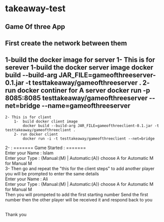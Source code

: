 # takeaway-test
Game Of three App
-----------------------------
First create the network between them
------------------------------------------------------------
1-build the docker image for server
	1- This is for serever
		1-build the docker server image
			docker build --build-arg JAR_FILE=gameofthreeserver-0.1.jar -t testtakeaway/gameofthreeserver .
		2- run docker continer for A server
			docker run -p 8085:8085 testtakeaway/gameofthreeserver --net=bridge --name=gameofthreeserver
-------------------------------------------------------------------------------------------------------------------------------
	2- This is for client  
		1-  build docker client image
			docker build --build-arg JAR_FILE=gameofthreeclient-0.1.jar -t testtakeaway/gameofthreeclient .
		2- run docker client 
			docker run -i -t testtakeaway/gameofthreeclient --net=bridge

2- :  ======= Game Started : =======
<br />
Enter your Name :
Islam
<br />
Enter your Type : {Manual:(M) | Automatic:(A)} choose A for Automatic M for Manual
M
<br />
3- Then go and repeat the "this for the client steps" to add another player
you will be prompted to enter the same details
<br />
Enter your Name :
Ali
<br/>
Enter your Type : {Manual:(M) | Automatic:(A)} choose A for Automatic M for Manual
M
<br />
Then you will prompeted to add the first starting number
Send the first number then the other player will be received it and respond back to you

<br/>
Thank you
